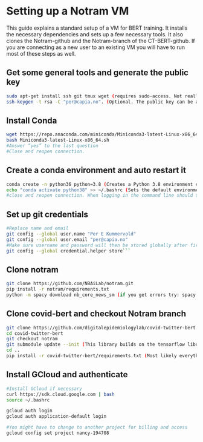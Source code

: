 # Setting up a Notram VM
This guide explains a standard setup of a VM for BERT training. It installs the necessary dependencies and sets up a few necessary tools. It also clones the Notram-github and the Notram-branch of the CT-BERT-github. If you are connecting as a new user to an existing VM you will have to run most of these steps as well.

## Get some general tools and generate the public key
```bash
sudo apt-get install ssh git tmux wget (requires sudo-access. Not really required for the other steps)
ssh-keygen -t rsa -C "per@capia.no". (Optional. The public key can be added to git repositories for push - Settings-Deploy keys)
```

## Install Conda
```bash
wget https://repo.anaconda.com/miniconda/Miniconda3-latest-Linux-x86_64.sh
bash Miniconda3-latest-Linux-x86_64.sh
#Answer “yes” to the last question
#Close and reopen connection.
```


## Create a conda environment and auto restart it
```bash
conda create -n python36 python=3.8 (Creates a Python 3.8 environment called python38)
echo "conda activate python38" >> ~/.bashrc (Sets the default environment)
#close and reopen connection. When logging in the command line should state “python38”
```

## Set up git credentials
```bash
#Replace name and email
git config --global user.name "Per E Kummervold" 
git config --global user.email "per@capia.no"
#Make sure username and password will then be stored globally after first login
git config --global credential.helper store```
```

## Clone notram
```bash
git clone https://github.com/NBAiLab/notram.git
pip install -r notram/requirements.txt
python -m spacy download nb_core_news_sm (if you get errors try: spacy download nb_core_news_sm)
```

## Clone covid-bert and checkout Notram branch 
```bash
git clone https://github.com/digitalepidemiologylab/covid-twitter-bert.git
cd covid-twitter-bert
git checkout notram
git submodule update --init (This library builds on the tensorflow library. Installed as a submodule here)
cd ..
pip install -r covid-twitter-bert/requirements.txt (Most likely everything is already installed here)
```

## Install GCloud and authenticate
```bash
#Install GCloud if necessary
curl https://sdk.cloud.google.com | bash
source ~/.bashrc

gcloud auth login
gcloud auth application-default login 

#You might have to change to another project for billing and access
gcloud config set project nancy-194708

```

